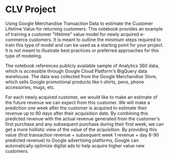 # CLV Project
Using Google Merchandise Transaction Data to estimate the Customer Lifetime Value for returning customers.
This notebook provides an example of training a customer "lifetime" value model for newly acquired e-commerce customers. It is meant to outline the minimum steps required to train this type of model and can be used as a starting point for your project. It is not meant to illustrate best practices or preferred approaches for this type of modeling.

The notebook references publicly available sample of Analytics 360 data, which is accessible through Google Cloud Platform's BigQuery data warehouse. The data was collected from the Google Merchandise Store, which sells Google promotional products like t-shirts, pens, phone accessories, mugs, etc.

For each newly acquired customer, we would like to make an estimate of the future revenue we can expect from this customer. We will make a prediction one week after the customer is acquired to estimate their revenue up to 90 days after their acquisition date. By combining this predicted revenue with the actual revenue generated from the customer's first purchase and any subsequent purchase during their first week, we can get a more hollistic view of the value of the acquisition. By providing this value (first transaction revenue + subsequent week 1 revenue + day 8-90 predicted revenue) to Google advertising platforms, Google can automatically optimize digital ads to help acquire higher value new customers.
